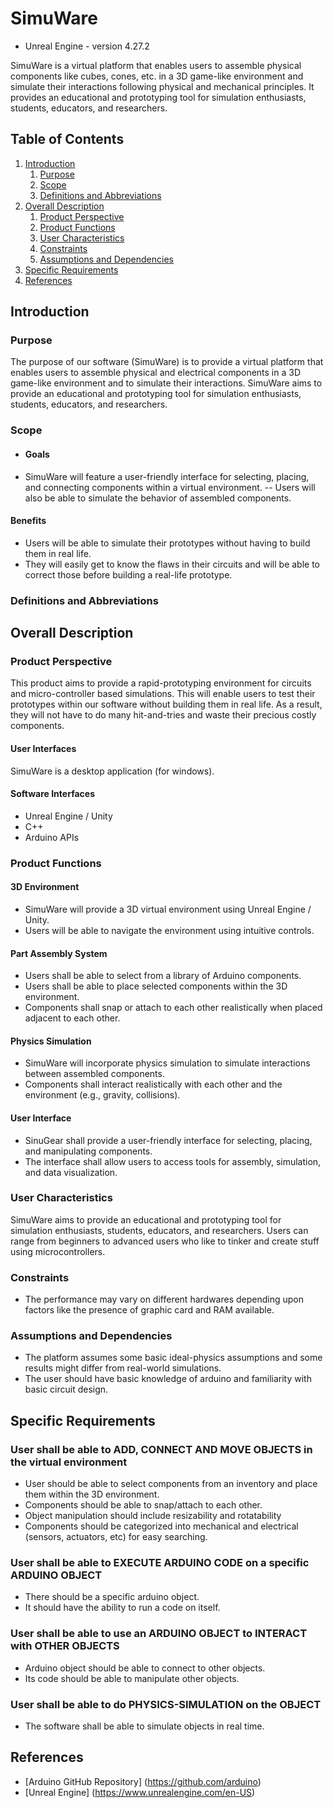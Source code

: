 # SimuWare
- Unreal Engine - version 4.27.2

SimuWare is a virtual platform that enables users to assemble physical components like cubes, cones, etc. in a 3D game-like environment and simulate their interactions following physical and mechanical principles. It provides an educational and prototyping tool for simulation enthusiasts, students, educators, and researchers.

## Table of Contents
1. [Introduction](#introduction)
    1. [Purpose](#Purpose)
    2. [Scope](#Scope)
    3. [Definitions and Abbreviations](#Definitions-and-Abbreviations)  
2. [Overall Description](#overall-description)
    1. [Product Perspective](#Product-Perspective)
    2. [ Product Functions](#Product-Functions)
    3. [User Characteristics](#user-characteristics)
    4. [Constraints](#constraints)
    5. [Assumptions and Dependencies](#assumptions-and-dependencies)
3. [Specific Requirements](#specific-requirements)
4. [References](#references)

## Introduction
### Purpose
The purpose of our software (SimuWare) is to provide a virtual platform that enables users to assemble physical and electrical components in a 3D game-like environment and to simulate their interactions. SimuWare aims to provide an educational and prototyping tool for simulation enthusiasts, students, educators, and researchers.

### Scope
- #### Goals
- SimuWare will feature a user-friendly interface for selecting, placing, and connecting components within a virtual environment.
-- Users will also be able to simulate the behavior of assembled components.

#### Benefits
- Users will be able to simulate their prototypes without having to build them in real life.
- They will easily get to know the flaws in their circuits and will be able to correct those before building a real-life prototype.

### Definitions and Abbreviations


## Overall Description
### Product Perspective
This product aims to provide a rapid-prototyping environment for circuits and micro-controller based simulations. This will enable users to test their prototypes within our software without building them in real life. As a result, they will not have to do many hit-and-tries and waste their precious costly components.

#### User Interfaces
SimuWare is a desktop application (for windows).

#### Software Interfaces
- Unreal Engine / Unity 
- C++
- Arduino APIs

### Product Functions
#### 3D Environment
- SimuWare will provide a 3D virtual environment using Unreal Engine / Unity.
- Users will be able to navigate the environment using intuitive controls.

#### Part Assembly System
- Users shall be able to select from a library of Arduino components.
- Users shall be able to place selected components within the 3D environment.
- Components shall snap or attach to each other realistically when placed adjacent to each other.

#### Physics Simulation
- SimuWare will incorporate physics simulation to simulate interactions between assembled components.
- Components shall interact realistically with each other and the environment (e.g., gravity, collisions).

#### User Interface
- SinuGear shall provide a user-friendly interface for selecting, placing, and manipulating components.
- The interface shall allow users to access tools for assembly, simulation, and data visualization.

### User Characteristics
SimuWare aims to provide an educational and prototyping tool for simulation enthusiasts, students, educators, and researchers. Users can range from beginners to advanced users who like to tinker and create stuff using microcontrollers.

### Constraints
- The performance may vary on different hardwares depending upon factors like the presence of graphic card and RAM available.

### Assumptions and Dependencies
- The platform assumes some basic ideal-physics assumptions and some results might differ from real-world simulations.
- The user should have basic knowledge of arduino and familiarity with basic circuit design.

## Specific Requirements
### User shall be able to ADD, CONNECT AND MOVE OBJECTS in the virtual environment
- User should be able to select components from an inventory and place them within the 3D environment.
- Components should be able to snap/attach to each other.
- Object manipulation should include resizability and rotatability
- Components should be categorized into mechanical and electrical (sensors, actuators, etc) for easy searching.

### User shall be able to EXECUTE ARDUINO CODE on a specific ARDUINO OBJECT
- There should be a specific arduino object.
- It should have the ability to run a code on itself.

### User shall be able to use an ARDUINO OBJECT to INTERACT with OTHER OBJECTS
- Arduino object should be able to connect to other objects.
- Its code should be able to manipulate other objects.

### User shall be able to do PHYSICS-SIMULATION on the OBJECT
- The software shall be able to simulate objects in real time.

## References
- [Arduino GitHub Repository] (https://github.com/arduino)
- [Unreal Engine] (https://www.unrealengine.com/en-US)
